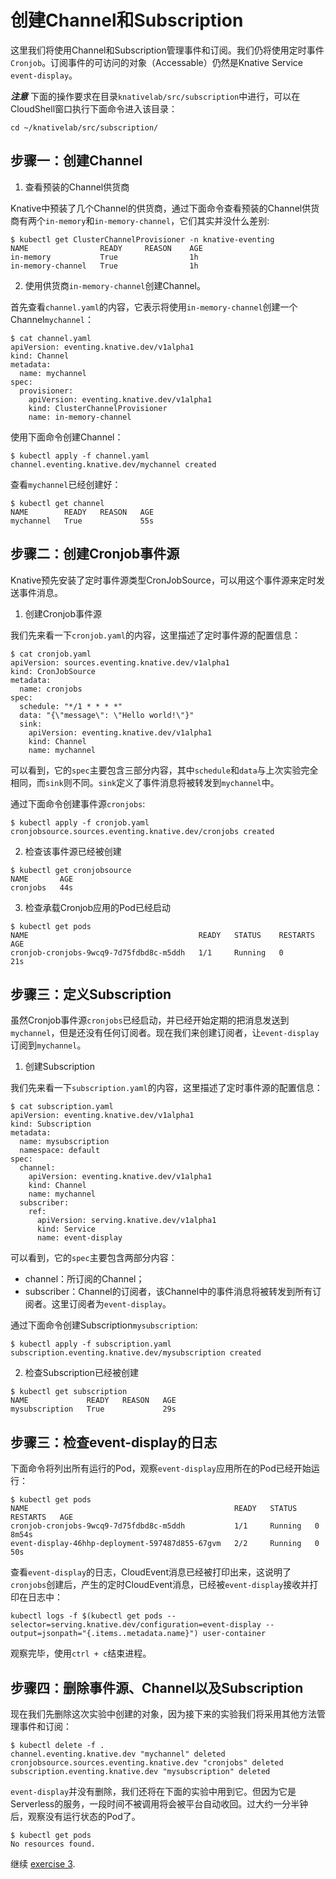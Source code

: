# 创建Channel和Subscription

这里我们将使用Channel和Subscription管理事件和订阅。我们仍将使用定时事件`Cronjob`。订阅事件的可访问的对象（Accessable）仍然是Knative Service `event-display`。

***注意*** 下面的操作要求在目录`knativelab/src/subscription`中进行，可以在CloudShell窗口执行下面命令进入该目录：
```
cd ~/knativelab/src/subscription/
```

## 步骤一：创建Channel

1. 查看预装的Channel供货商

Knative中预装了几个Channel的供货商，通过下面命令查看预装的Channel供货商有两个`in-memory`和`in-memory-channel`，它们其实并没什么差别:

```text
$ kubectl get ClusterChannelProvisioner -n knative-eventing
NAME                READY     REASON    AGE
in-memory           True                1h
in-memory-channel   True                1h
```

2. 使用供货商`in-memory-channel`创建Channel。

首先查看`channel.yaml`的内容，它表示将使用`in-memory-channel`创建一个Channel`mychannel`：
```
$ cat channel.yaml
apiVersion: eventing.knative.dev/v1alpha1
kind: Channel
metadata:
  name: mychannel
spec:
  provisioner:
    apiVersion: eventing.knative.dev/v1alpha1
    kind: ClusterChannelProvisioner
    name: in-memory-channel
```

使用下面命令创建Channel：
```
$ kubectl apply -f channel.yaml
channel.eventing.knative.dev/mychannel created
```

查看`mychannel`已经创建好：
```
$ kubectl get channel
NAME        READY   REASON   AGE
mychannel   True             55s
```

## 步骤二：创建Cronjob事件源

Knative预先安装了定时事件源类型CronJobSource，可以用这个事件源来定时发送事件消息。

1. 创建Cronjob事件源

我们先来看一下`cronjob.yaml`的内容，这里描述了定时事件源的配置信息：
```text
$ cat cronjob.yaml
apiVersion: sources.eventing.knative.dev/v1alpha1
kind: CronJobSource
metadata:
  name: cronjobs
spec:
  schedule: "*/1 * * * *"
  data: "{\"message\": \"Hello world!\"}"
  sink:
    apiVersion: eventing.knative.dev/v1alpha1
    kind: Channel
    name: mychannel
```

可以看到，它的`spec`主要包含三部分内容，其中`schedule`和`data`与上次实验完全相同，而`sink`则不同。`sink`定义了事件消息将被转发到`mychannel`中。

通过下面命令创建事件源`cronjobs`:

```text
$ kubectl apply -f cronjob.yaml
cronjobsource.sources.eventing.knative.dev/cronjobs created
```

2. 检查该事件源已经被创建

```text
$ kubectl get cronjobsource
NAME       AGE
cronjobs   44s
```

3. 检查承载Cronjob应用的Pod已经启动

```
$ kubectl get pods
NAME                                      READY   STATUS    RESTARTS   AGE
cronjob-cronjobs-9wcq9-7d75fdbd8c-m5ddh   1/1     Running   0          21s
```

## 步骤三：定义Subscription

虽然Cronjob事件源`cronjobs`已经启动，并已经开始定期的把消息发送到`mychannel`，但是还没有任何订阅者。现在我们来创建订阅者，让`event-display`订阅到`mychannel`。

1. 创建Subscription

我们先来看一下`subscription.yaml`的内容，这里描述了定时事件源的配置信息：
```text
$ cat subscription.yaml
apiVersion: eventing.knative.dev/v1alpha1
kind: Subscription
metadata:
  name: mysubscription
  namespace: default
spec:
  channel:
    apiVersion: eventing.knative.dev/v1alpha1
    kind: Channel
    name: mychannel
  subscriber:
    ref:
      apiVersion: serving.knative.dev/v1alpha1
      kind: Service
      name: event-display
```

可以看到，它的`spec`主要包含两部分内容：
- channel：所订阅的Channel；
- subscriber：Channel的订阅者，该Channel中的事件消息将被转发到所有订阅者。这里订阅者为`event-display`。

通过下面命令创建Subscription`mysubscription`:

```text
$ kubectl apply -f subscription.yaml
subscription.eventing.knative.dev/mysubscription created
```

2. 检查Subscription已经被创建

```text
$ kubectl get subscription
NAME             READY   REASON   AGE
mysubscription   True             29s
```

## 步骤三：检查event-display的日志

下面命令将列出所有运行的Pod，观察`event-display`应用所在的Pod已经开始运行：
```
$ kubectl get pods
NAME                                              READY   STATUS    RESTARTS   AGE
cronjob-cronjobs-9wcq9-7d75fdbd8c-m5ddh           1/1     Running   0          8m54s
event-display-46hhp-deployment-597487d855-67gvm   2/2     Running   0          50s
```

查看`event-display`的日志，CloudEvent消息已经被打印出来，这说明了`cronjobs`创建后，产生的定时CloudEvent消息，已经被`event-display`接收并打印在日志中：
```
kubectl logs -f $(kubectl get pods --selector=serving.knative.dev/configuration=event-display --output=jsonpath="{.items..metadata.name}") user-container
```
观察完毕，使用`ctrl + c`结束进程。

## 步骤四：删除事件源、Channel以及Subscription

现在我们先删除这次实验中创建的对象，因为接下来的实验我们将采用其他方法管理事件和订阅：

```
$ kubectl delete -f .
channel.eventing.knative.dev "mychannel" deleted
cronjobsource.sources.eventing.knative.dev "cronjobs" deleted
subscription.eventing.knative.dev "mysubscription" deleted
```

`event-display`并没有删除，我们还将在下面的实验中用到它。但因为它是Serverless的服务，一段时间不被调用将会被平台自动收回。过大约一分半钟后，观察没有运行状态的Pod了。

```
$ kubectl get pods
No resources found.
```

继续 [exercise 3](./exercise-3.md).